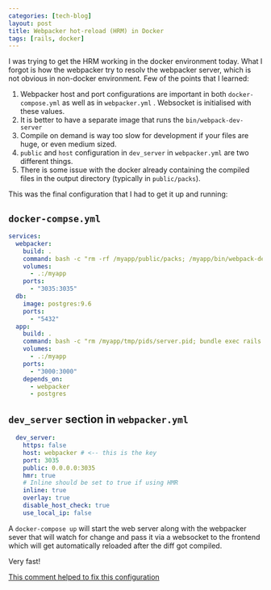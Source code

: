 ```yaml
---
categories: [tech-blog]
layout: post
title: Webpacker hot-reload (HRM) in Docker
tags: [rails, docker]
---
```


I was trying to get the HRM working in the docker environment today. What I forgot is how the webpacker try to resolv the webpacker server, which is not obvious in non-docker environment. Few of the points that I learned:

1. Webpacker host and port configurations are important in both `docker-compose.yml` as well as in `webpacker.yml` . Websocket is initialised with these values.
2. It is better to have a separate image that runs the `bin/webpack-dev-server`
3. Compile on demand is way too slow for development if your files are huge, or even medium sized.
4. `public` and `host` configuration in `dev_server` in `webpacker.yml` are two different things.
5. There is some issue with the docker already containing the compiled files in the output directory (typically in `public/packs`).

This was the final configuration that I had to get it up and running:

`docker-compse.yml`
-----------
```yml
services:
  webpacker:
    build: .
    command: bash -c "rm -rf /myapp/public/packs; /myapp/bin/webpack-dev-server"
    volumes:
      - .:/myapp
    ports:
      - "3035:3035"
  db:
    image: postgres:9.6
    ports:
      - "5432"
  app:
    build: .
    command: bash -c "rm /myapp/tmp/pids/server.pid; bundle exec rails server -p 3000 -b '0.0.0.0'"
    volumes:
      - .:/myapp
    ports:
      - "3000:3000"
    depends_on:
      - webpacker
      - postgres
```
`dev_server` section in `webpacker.yml`
---
```yml
  dev_server:
    https: false
    host: webpacker # <-- this is the key
    port: 3035
    public: 0.0.0.0:3035
    hmr: true
    # Inline should be set to true if using HMR
    inline: true
    overlay: true
    disable_host_check: true
    use_local_ip: false
```

A `docker-compose up` will start the web server along with the webpacker sever that will watch for change and pass it via a websocket to the frontend which will get automatically reloaded after the diff got compiled.

Very fast!

[This comment helped to fix this configuration](https://github.com/rails/webpacker/issues/1019#issuecomment-351066969)
